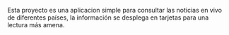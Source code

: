 Esta proyecto es una aplicacion simple para consultar las noticias en vivo de diferentes países, la información se desplega en tarjetas para una lectura más amena.
